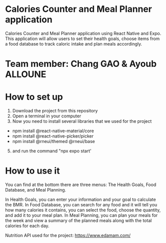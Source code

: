 # Calories Counter and Meal Planner application
Calories Counter and Meal Planner application using React Native and Expo. This application will allow users to set their health goals, choose items from a food database to track caloric intake and plan meals accordingly. 

# Team member: Chang GAO & Ayoub ALLOUNE

# How to set up
1. Download the project from this repository
3. Open a terminal in your computer
4. Now you need to install several libraries that we used for the project
  - npm install @react-native-material/core
  - npm install @react-native-picker/picker
  - npm install @rneui/themed @rneui/base
5. and run the command "npx expo start'

# How to use it 
You can find at the bottom there are three menus: The Health Goals, Food Database, and Meal Planning.

In Health Goals, you can enter your information and your goal to calculate the BMR.
In Food Database, you can search for any food and it will tell you how many calories it contains, you can select the food, choose the quantity, and add it to your meal plan.
In Meal Planning, you  can plan your meals for the week and view a summary of the planned meals along with the total calories for each day.



Nutrition API used for the project: https://www.edamam.com/
